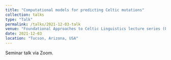 ```yaml
---
title: "Computational models for predicting Celtic mutations"
collection: talks
type: "Talk"
permalink: /talks/2021-12-03-talk
venue: "Foundational Approaches to Celtic Linguistics lecture series (FACL-2), University of Arizona"
date: 2021-12-03
location: "Tucson, Arizona, USA"
---
```


Seminar talk via Zoom.
